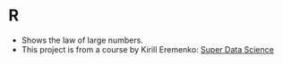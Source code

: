 # R
 - Shows the law of large numbers. 
 - This project is from a course by 
Kirill Eremenko: [Super Data Science](https://www.superdatascience.com)
 
